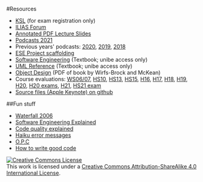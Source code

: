 #Resources

-  [KSL](https://www.ksl.unibe.ch/KSL/kurzansicht?3&stammNr=2420&semester=HS2021&lfdNr=0) (for exam registration only)
-  [ILIAS Forum](https://ilias.unibe.ch/goto_ilias3_unibe_frm_2183220.html)
-  [Annotated PDF Lecture Slides](%assets_url%/download/lectures/ese/)
-  [Podcasts 2021](https://tube.switch.ch/channels/FwaCAPHvhD)
-  Previous years' podcasts: [2020](https://tube.switch.ch/channels/2131cd8c), [2019](https://tube.switch.ch/cast/channels/8041719d-02e5-4930-a283-a3a7698fe448), [2018](https://tube.switch.ch/cast/channels/979d7914-a54a-48c6-8631-1432a0669fa5)
-  [ESE Project scaffolding](https://github.com/scg-unibe-ch/ese2021-project-scaffolding)
-  [Software Engineering](http://scgresources.unibe.ch/Literature/Books/Somm11a-Sommerville-Software-Engineering-9th-edn-2011.pdf) (Textbook; unibe access only)
-  [UML Reference](http://scgresources.unibe.ch/~scg/Literature/Books/Rumb99aUMLreference.pdf) (Textbook; unibe access only)
-  [Object Design](https://www.informit.com/promotions/object-design-142314) (PDF of book by Wirfs-Brock and McKean)
-  Course evaluations: [WS06/07](%assets_url%/download/evaluations/WS06_07-06_07_W7070_Einfuehrung_in_Software_Engineering.pdf), [HS10](%assets_url%/download/evaluations/HS10_11-10_W6079_Einfuehrung_in_Software_Engineering.pdf), [HS13](%assets_url%/download/evaluations/HS13-13H_2420_ESE.pdf), [HS15](%assets_url%/download/evaluations/HS15-Einfuehrung_in_Software_Engineering.pdf), [H16](%assets_url%/download/evaluations/HS16-Introduction_to_Software_Engineering.pdf), [H17](%assets_url%/download/evaluations/HS17-Einfuehrung_in_Software_Engineering.pdf), [H18](%assets_url%/download/evaluations/HS18-Einfuehrung_in_Software_Engineering.pdf), [H19](%assets_url%/download/evaluations/HS19-Einfuehrung_in_Software_Engineering.pdf),  [H20](%assets_url%/download/evaluations/HS20-Einfuehrung_in_Software_Engineering.pdf), [H20 exams](%assets_url%/download/evaluations/HS20-Einfuehrung_in_Software_Engineering_(LK2420).pdf), [H21](%assets_url%/download/evaluations/HS21-Einführung_in_Software_Engineering_(2420).pdf), [HS21 exam](/download/evaluations/HS21-Einführung_in_die_Informatik_(LK2410).pdf)
-  [Source files (Apple Keynote) on github](https://github.com/onierstrasz/course-intro-se)

##Fun stuff

-  [Waterfall 2006](http://www.waterfall2006.com/)
-  [Software Engineering Explained](http://juixe.com/techknow/wp-content/uploads/2010/05/software_engineering_explained.gif)
-  [Code quality explained](http://blog.nerdhome.org/wp-content/uploads/2008/02/wtfm.jpg)
-  [Haiku error messages](http://strangeplaces.net/weirdthings/haiku.html)
- [O.P.C](http://abstrusegoose.com/432)
-  [How to write good code](http://xkcd.com/844/)

<a rel="license" href="http://creativecommons.org/licenses/by-sa/4.0/"><img alt="Creative Commons License" style="border-width:0" src="https://licensebuttons.net/l/by-sa/3.0/88x31.png" /></a><br />This work is licensed under a <a rel="license" href="http://creativecommons.org/licenses/by-sa/4.0/">Creative Commons Attribution-ShareAlike 4.0 International License</a>.
